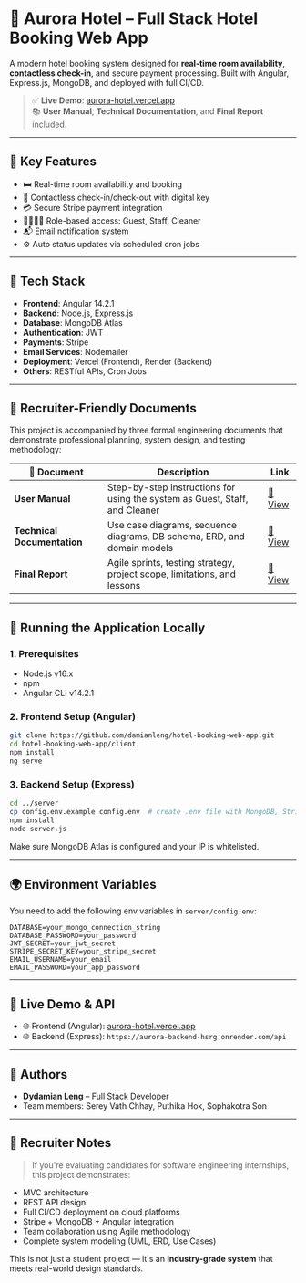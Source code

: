 # 🏨 Aurora Hotel – Full Stack Hotel Booking Web App

A modern hotel booking system designed for **real-time room availability**, **contactless check-in**, and secure payment processing. Built with Angular, Express.js, MongoDB, and deployed with full CI/CD.

> ✅ **Live Demo**: [aurora-hotel.vercel.app](https://aurora-hotel-pioril1uf-damianlengdys-projects.vercel.app/home)  
> 📚 **User Manual**, **Technical Documentation**, and **Final Report** included.

---

## 🚀 Key Features

- 🛏️ Real-time room availability and booking
- 🔐 Contactless check-in/check-out with digital key
- 💳 Secure Stripe payment integration
- 👨‍👩‍👧‍👦 Role-based access: Guest, Staff, Cleaner
- 📬 Email notification system
- ⚙️ Auto status updates via scheduled cron jobs

---

## 🧱 Tech Stack

- **Frontend**: Angular 14.2.1
- **Backend**: Node.js, Express.js
- **Database**: MongoDB Atlas
- **Authentication**: JWT
- **Payments**: Stripe
- **Email Services**: Nodemailer
- **Deployment**: Vercel (Frontend), Render (Backend)
- **Others**: RESTful APIs, Cron Jobs

---

## 📄 Recruiter-Friendly Documents

This project is accompanied by three formal engineering documents that demonstrate professional planning, system design, and testing methodology:

| 📁 Document                 | Description                                                                 | Link                                                                                          |
| --------------------------- | --------------------------------------------------------------------------- | --------------------------------------------------------------------------------------------- |
| **User Manual**             | Step-by-step instructions for using the system as Guest, Staff, and Cleaner | [📖 View](https://drive.google.com/file/d/1mAWjWpN4fDVyrxsWvQPLKIDk6NkBiMWX/view?usp=sharing) |
| **Technical Documentation** | Use case diagrams, sequence diagrams, DB schema, ERD, and domain models     | [📘 View](https://drive.google.com/file/d/10RnaZnCbYPUKtrqjOWxwNcD-oqFtM6kJ/view?usp=sharing) |
| **Final Report**            | Agile sprints, testing strategy, project scope, limitations, and lessons    | [📗 View](https://drive.google.com/file/d/1S1K0Uhid-ftRL8tC-wIneYmMFnq37lVE/view?usp=sharing) |

---

## 🧪 Running the Application Locally

### 1. Prerequisites

- Node.js v16.x
- npm
- Angular CLI v14.2.1

### 2. Frontend Setup (Angular)
```bash
git clone https://github.com/damianleng/hotel-booking-web-app.git
cd hotel-booking-web-app/client
npm install
ng serve
```

### 3. Backend Setup (Express)
```bash
cd ../server
cp config.env.example config.env  # create .env file with MongoDB, Stripe, etc.
npm install
node server.js
```

Make sure MongoDB Atlas is configured and your IP is whitelisted.

---

## 🌍 Environment Variables

You need to add the following env variables in `server/config.env`:

```env
DATABASE=your_mongo_connection_string
DATABASE_PASSWORD=your_password
JWT_SECRET=your_jwt_secret
STRIPE_SECRET_KEY=your_stripe_secret
EMAIL_USERNAME=your_email
EMAIL_PASSWORD=your_app_password
```

---

## 🔗 Live Demo & API

- 🌐 Frontend (Angular): [aurora-hotel.vercel.app](https://aurora-hotel-pioril1uf-damianlengdys-projects.vercel.app/home)
- 🌐 Backend (Express): `https://aurora-backend-hsrg.onrender.com/api`

---

## 🤝 Authors

- **Dydamian Leng** – Full Stack Developer  
- Team members: Serey Vath Chhay, Puthika Hok, Sophakotra Son

---

## 📌 Recruiter Notes

> If you're evaluating candidates for software engineering internships, this project demonstrates:
- MVC architecture
- REST API design
- Full CI/CD deployment on cloud platforms
- Stripe + MongoDB + Angular integration
- Team collaboration using Agile methodology
- Complete system modeling (UML, ERD, Use Cases)

This is not just a student project — it's an **industry-grade system** that meets real-world design standards.